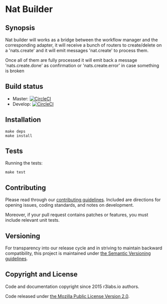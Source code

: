 # Nat Builder

## Synopsis

Nat builder will works as a bridge between the workflow manager and the corresponding adapter, it will receive a bunch of routers to create/delete on a 'nats.create' and it will emit messages 'nat.create' to process them.

Once all of them are fully processed it will emit back a message 'nats.create.done' as confirmation or 'nats.create.error' in case something is broken

## Build status

* Master: [![CircleCI](https://circleci.com/gh/ernestio/nat-builder/tree/master.svg?style=svg)](https://circleci.com/gh/ernestio/nat-builder/tree/master)
* Develop: [![CircleCI](https://circleci.com/gh/ernestio/nat-builder/tree/develop.svg?style=svg)](https://circleci.com/gh/ernestio/nat-builder/tree/develop)


## Installation

```
make deps
make install
```


## Tests

Running the tests:
```
make test
```

## Contributing

Please read through our
[contributing guidelines](CONTRIBUTING.md).
Included are directions for opening issues, coding standards, and notes on
development.

Moreover, if your pull request contains patches or features, you must include
relevant unit tests.

## Versioning

For transparency into our release cycle and in striving to maintain backward
compatibility, this project is maintained under [the Semantic Versioning guidelines](http://semver.org/).

## Copyright and License

Code and documentation copyright since 2015 r3labs.io authors.

Code released under
[the Mozilla Public License Version 2.0](LICENSE).
